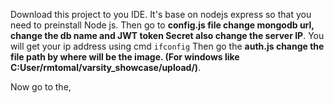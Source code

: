 Download this project to you IDE. It's base on nodejs express so that you need to preinstall Node js. 
Then go to <b>config.js file change mongodb url, change the db name and JWT token Secret also change the server IP</b>. You will get your ip address using cmd <code>ifconfig</code> 
Then go the <b>auth.js change the file path by where will be the image. (For windows like C:User/rmtomal/varsity_showcase/upload/)</b>.

Now go to the, 
